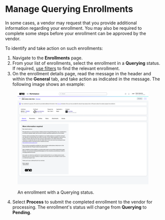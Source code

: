 # Manage Querying Enrollments

In some cases, a vendor may request that you provide additional information regarding your enrollment. You may also be required to complete some steps before your enrollment can be approved by the vendor.&#x20;

To identify and take action on such enrollments:

1. Navigate to the **Enrollments** page.
2. From your list of enrollments, select the enrollment in a **Querying** status. If required, [use filters](../../../marketplace-platform/getting-started/marketplace-for-clients/how-to-filter-your-orders.md) to find the relevant enrollment.
3. On the enrollment details page, read the message in the header and within the **General** tab, and take action as indicated in the message. The following image shows an example:

<div data-with-frame="true"><figure><img src="../../../.gitbook/assets/enrollments_querying_state.png" alt=""><figcaption><p>An enrollment with a Querying status.</p></figcaption></figure></div>

4. Select **Process** to submit the completed enrollment to the vendor for processing. The enrollment's status will change from **Querying** to **Pending**.
